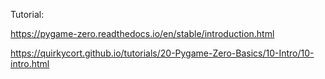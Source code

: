 Tutorial:

https://pygame-zero.readthedocs.io/en/stable/introduction.html

https://quirkycort.github.io/tutorials/20-Pygame-Zero-Basics/10-Intro/10-intro.html
